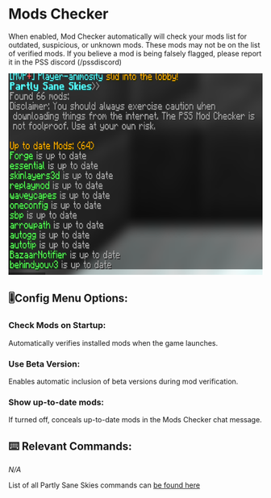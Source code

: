 # Mods Checker
When enabled, Mod Checker automatically will check your mods list for outdated, suspicious, or unknown mods. These mods may not be on the list of verified mods.
If you believe a mod is being falsely flagged, please report it in the PSS discord (/pssdiscord)
<!-- Feature Description -->

<img src="/docs/images/mod_checker.png" alt="Custom main menu" width="750" height="400" style="text-align: center;">
<!-- Feature image -->


## 🎚️Config  Menu Options: 
<!-- Options/toggles in the config menu, and what they do-->
### Check Mods on Startup:
Automatically verifies installed mods when the game launches.

### Use Beta Version:
Enables automatic inclusion of beta versions during mod verification.

###  Show up-to-date mods:
If turned off, conceals up-to-date mods in the Mods Checker chat message.


## ⌨️ Relevant Commands:
<!-- Commands to use the feature/associated with the feature-->

*N/A*

List of all Partly Sane Skies commands can [be found here](/docs/pages/commands.md)



